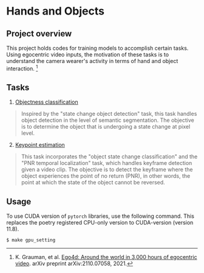# Hands and Objects

## Project overview
This project holds codes for training models to accomplish certain tasks. Using egocentric video inputs, the motivation of these tasks is to understand the camera wearer's activity in terms of hand and object interaction. [^ego4d]

[^ego4d]: K. Grauman, et al. [Ego4d: Around the world in 3,000 hours of egocentric video](https://arxiv.org/pdf/2110.07058.pdf). arXiv preprint arXiv:2110.07058, 2021.

## Tasks
1. [Objectness classification](https://github.com/pasca-l/hands-and-objects/tree/main/objectness_classification)
> Inspired by the "state change object detection" task, this task handles object detection in the level of semantic segmentation. The objective is to determine the object that is undergoing a state change at pixel level.

2. [Keypoint estimation](https://github.com/pasca-l/hands-and-objects/tree/main/keypoint_estimation)
> This task incorporates the "object state change classification" and the "PNR temporal localization" task, which handles keyframe detection given a video clip. The objective is to detect the keyframe where the object experiences the point of no return (PNR), in other words, the point at which the state of the object cannot be reversed.

## Usage
To use CUDA version of `pytorch` libraries, use the following command. This replaces the poetry registered CPU-only version to CUDA-version (version 11.8).
```shell
$ make gpu_setting
```
